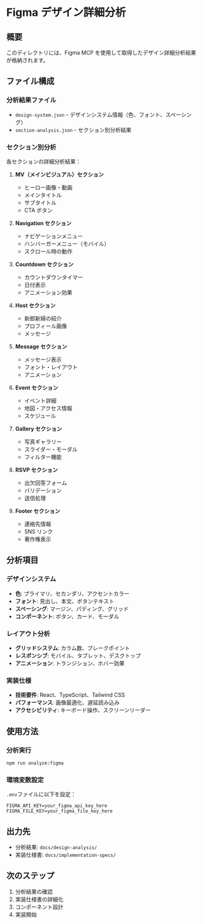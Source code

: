 # Figma デザイン詳細分析

## 概要

このディレクトリには、Figma MCP を使用して取得したデザイン詳細分析結果が格納されます。

## ファイル構成

### 分析結果ファイル

- `design-system.json` - デザインシステム情報（色、フォント、スペーシング）
- `section-analysis.json` - セクション別分析結果

### セクション別分析

各セクションの詳細分析結果：

1. **MV（メインビジュアル）セクション**
   - ヒーロー画像・動画
   - メインタイトル
   - サブタイトル
   - CTA ボタン

2. **Navigation セクション**
   - ナビゲーションメニュー
   - ハンバーガーメニュー（モバイル）
   - スクロール時の動作

3. **Countdown セクション**
   - カウントダウンタイマー
   - 日付表示
   - アニメーション効果

4. **Host セクション**
   - 新郎新婦の紹介
   - プロフィール画像
   - メッセージ

5. **Message セクション**
   - メッセージ表示
   - フォント・レイアウト
   - アニメーション

6. **Event セクション**
   - イベント詳細
   - 地図・アクセス情報
   - スケジュール

7. **Gallery セクション**
   - 写真ギャラリー
   - スライダー・モーダル
   - フィルター機能

8. **RSVP セクション**
   - 出欠回答フォーム
   - バリデーション
   - 送信処理

9. **Footer セクション**
   - 連絡先情報
   - SNS リンク
   - 著作権表示

## 分析項目

### デザインシステム

- **色**: プライマリ、セカンダリ、アクセントカラー
- **フォント**: 見出し、本文、ボタンテキスト
- **スペーシング**: マージン、パディング、グリッド
- **コンポーネント**: ボタン、カード、モーダル

### レイアウト分析

- **グリッドシステム**: カラム数、ブレークポイント
- **レスポンシブ**: モバイル、タブレット、デスクトップ
- **アニメーション**: トランジション、ホバー効果

### 実装仕様

- **技術要件**: React、TypeScript、Tailwind CSS
- **パフォーマンス**: 画像最適化、遅延読み込み
- **アクセシビリティ**: キーボード操作、スクリーンリーダー

## 使用方法

### 分析実行

```bash
npm run analyze:figma
```

### 環境変数設定

`.env`ファイルに以下を設定：

```
FIGMA_API_KEY=your_figma_api_key_here
FIGMA_FILE_KEY=your_figma_file_key_here
```

## 出力先

- 分析結果: `docs/design-analysis/`
- 実装仕様書: `docs/implementation-specs/`

## 次のステップ

1. 分析結果の確認
2. 実装仕様書の詳細化
3. コンポーネント設計
4. 実装開始
